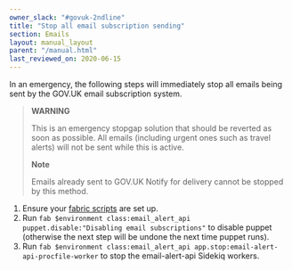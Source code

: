 ```yaml
---
owner_slack: "#govuk-2ndline"
title: "Stop all email subscription sending"
section: Emails
layout: manual_layout
parent: "/manual.html"
last_reviewed_on: 2020-06-15
---
```


In an emergency, the following steps will immediately stop all emails being sent
by the GOV.UK email subscription system.

> **WARNING**
>
> This is an emergency stopgap solution that should be reverted as soon as
> possible. All emails (including urgent ones such as travel alerts) will not be
> sent while this is active.
>
> **Note**
>
> Emails already sent to GOV.UK Notify for delivery cannot be stopped by this
> method.

1. Ensure your [fabric scripts][fabric-scripts] are set up.
1. Run `fab $environment class:email_alert_api puppet.disable:"Disabling email
   subscriptions"` to disable puppet (otherwise the next step will be undone the
   next time puppet runs).
1. Run `fab $environment class:email_alert_api app.stop:email-alert-api-procfile-worker`
  to stop the email-alert-api Sidekiq workers.

[fabric-scripts]: https://github.com/alphagov/fabric-scripts/
